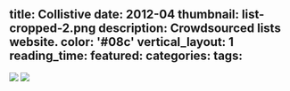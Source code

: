 title: Collistive
date: 2012-04
thumbnail: list-cropped-2.png
description: Crowdsourced lists website.
color: '#08c'
vertical_layout: 1
reading_time:
featured:
categories:
tags:
---

![](homepage-cropped.png)
![](list.png)

